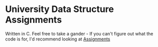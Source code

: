 # University Data Structure Assignments
Written in C. Feel free to take a gander - If you can't figure out what the code is for, I'd recommend looking at [Assignments](assignments.md)
